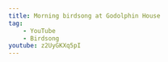 ```yaml
---
title: Morning birdsong at Godolphin House
tag:
    - YouTube
    - Birdsong
youtube: z2UyGKXq5pI
---
```

